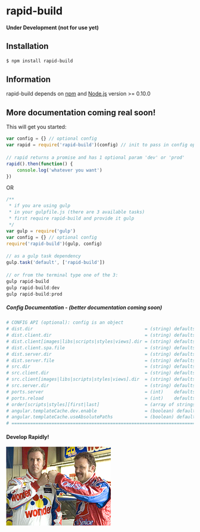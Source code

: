 # rapid-build

**Under Development (not for use yet)**

## Installation
```bash
$ npm install rapid-build
```

## Information
rapid-build depends on [npm](http://npmjs.org/) and [Node.js](http://nodejs.org/) version >= 0.10.0

## More documentation coming real soon!
This will get you started:

```javascript
var config = {} // optional config
var rapid = require('rapid-build')(config) // init to pass in config options

// rapid returns a promise and has 1 optional param 'dev' or 'prod'
rapid().then(function() {
	console.log('whatever you want')
})
```
OR

```javascript
/**
 * if you are using gulp
 * in your gulpfile.js (there are 3 available tasks)
 * first require rapid-build and provide it gulp
 */
var gulp = require('gulp')
var config = {} // optional config
require('rapid-build')(gulp, config)

// as a gulp task dependency
gulp.task('default', ['rapid-build'])

// or from the terminal type one of the 3:
gulp rapid-build
gulp rapid-build:dev
gulp rapid-build:prod
```

##### Config Documentation - (better documentation coming soon)
```coffeescript
# CONFIG API (optional): config is an object
# dist.dir                                          = (string) defaults to 'dist'
# dist.client.dir                                   = (string) defaults to 'client'
# dist.client[images|libs|scripts|styles|views].dir = (string) defaults to property name
# dist.client.spa.file                              = (string) defaults to 'spa.html'
# dist.server.dir                                   = (string) defaults to 'server'
# dist.server.file                                  = (string) defaults to 'routes.js'
# src.dir                                           = (string) defaults to 'src'
# src.client.dir                                    = (string) defaults to 'client'
# src.client[images|libs|scripts|styles|views].dir  = (string) defaults to property name
# src.server.dir                                    = (string) defaults to 'server'
# ports.server                                      = (int)    defaults to 3000
# ports.reload                                      = (int)    defaults to 3001
# order[scripts|styles][first|last]                 = (array of strings) file paths
# angular.templateCache.dev.enable                  = (boolean) defaults to false
# angular.templateCache.useAbsolutePaths            = (boolean) defaults to false
# ======================================================================================
```


#### Develop Rapidly!
![Shake and Bake!](docs/shake-and-bake.jpg)


